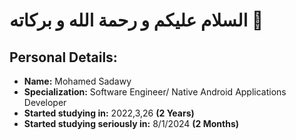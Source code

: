 # السلام عليكم و رحمة الله و بركاته 💚
## Personal Details:
- **Name:** Mohamed Sadawy
- **Specialization:** Software Engineer/ Native Android Applications Developer
- **Started studying in:** 2022,3,26 **(2 Years)**
- **Started studying seriously in:** 8/1/2024 **(2 Months)**
